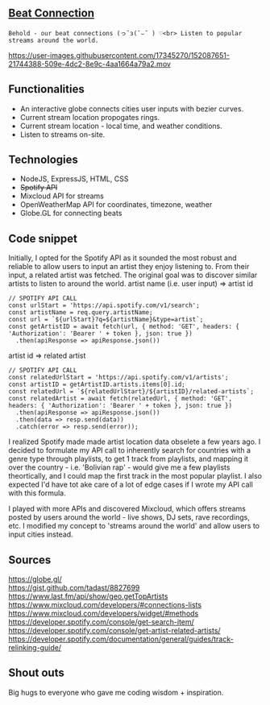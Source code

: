 ## <a href="https://beatconnection.herokuapp.com" target="_blank">Beat Connection</a>
`Behold - our beat connections (っ˘з(˘⌣˘ ) ♡<br>
Listen to popular streams around the world.`

https://user-images.githubusercontent.com/17345270/152087651-21744388-509e-4dc2-8e9c-4aa1664a79a2.mov

## Functionalities
- An interactive globe connects cities user inputs with bezier curves.
- Current stream location propogates rings.
- Current stream location - local time, and weather conditions.
- Listen to streams on-site.

## Technologies
- NodeJS, ExpressJS, HTML, CSS
- <s>Spotify API</s>
- Mixcloud API for streams
- OpenWeatherMap API for coordinates, timezone, weather
- Globe.GL for connecting beats

## Code snippet
Initially, I opted for the Spotify API as it sounded the most robust and reliable to allow users to input an artist they enjoy listening to. From their input, a related artist was fetched. The original goal was to discover similar artists to listen to around the world.
artist name (i.e. user input) => artist id
```
// SPOTIFY API CALL
const urlStart = 'https://api.spotify.com/v1/search';
const artistName = req.query.artistName;
const url = `${urlStart}?q=${artistName}&type=artist`;
const getArtistID = await fetch(url, { method: 'GET', headers: { 'Authorization': 'Bearer ' + token }, json: true })
  .then(apiResponse => apiResponse.json())
```  
artist id => related artist
```
// SPOTIFY API CALL
const relatedUrlStart = 'https://api.spotify.com/v1/artists';
const artistID = getArtistID.artists.items[0].id;
const relatedUrl = `${relatedUrlStart}/${artistID}/related-artists`;
const relatedArtist = await fetch(relatedUrl, { method: 'GET', headers: { 'Authorization': 'Bearer ' + token }, json: true })
  .then(apiResponse => apiResponse.json())
  .then(data => resp.send(data))
  .catch(error => resp.send(error));
```
I realized Spotify made made artist location data obselete a few years ago. I decided to formulate my API call to inherently search for countries with a genre type through playlists, to get 1 track from playlists, and mapping it over the country - i.e. 'Bolivian rap' - would give me a few playlists theortically, and I could map the first track in the most popular playlist. I also expected I'd have tot ake care of a lot of edge cases if I wrote my API call with this formula.

I played with more APIs and discovered Mixcloud, which offers streams posted by users around the world - live shows, DJ sets, rave recordings, etc. I modified my concept to 'streams around the world' and allow users to input cities instead.


## Sources
https://globe.gl/<br>
https://gist.github.com/tadast/8827699<br>
https://www.last.fm/api/show/geo.getTopArtists<br>
https://www.mixcloud.com/developers/#connections-lists<br>
https://www.mixcloud.com/developers/widget/#methods<br>
https://developer.spotify.com/console/get-search-item/<br>
https://developer.spotify.com/console/get-artist-related-artists/<br>
https://developer.spotify.com/documentation/general/guides/track-relinking-guide/


## Shout outs
Big hugs to everyone who gave me coding wisdom + inspiration.

